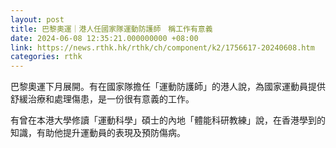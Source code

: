 ```yaml
---
layout: post
title: 巴黎奧運｜港人任國家隊運動防護師　稱工作有意義　
date: 2024-06-08 12:35:21.000000000 +08:00
link: https://news.rthk.hk/rthk/ch/component/k2/1756617-20240608.htm
categories: rthk
---
```


巴黎奧運下月展開。有在國家隊擔任「運動防護師」的港人說，為國家運動員提供舒緩治療和處理傷患，是一份很有意義的工作。

有曾在本港大學修讀「運動科學」碩士的內地「體能科研教練」說，在香港學到的知識，有助他提升運動員的表現及預防傷病。
